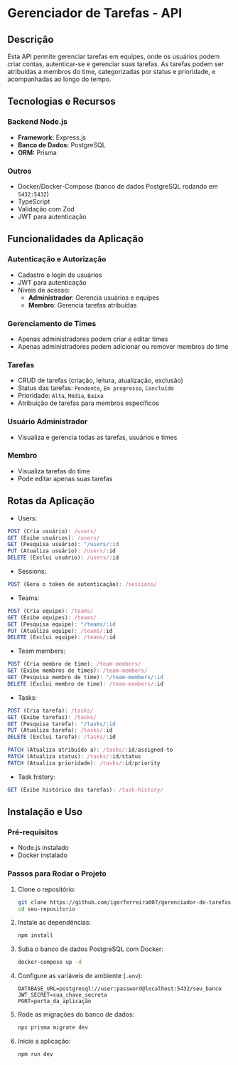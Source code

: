 # Gerenciador de Tarefas - API

## Descrição

Esta API permite gerenciar tarefas em equipes, onde os usuários podem criar contas, autenticar-se e gerenciar suas tarefas. As tarefas podem ser atribuídas a membros do time, categorizadas por status e prioridade, e acompanhadas ao longo do tempo.

## Tecnologias e Recursos

### **Backend Node.js**
- **Framework:** Express.js
- **Banco de Dados:** PostgreSQL
- **ORM:** Prisma

### **Outros**
- Docker/Docker-Compose (banco de dados PostgreSQL rodando em `5432:5432`)
- TypeScript
- Validação com Zod
- JWT para autenticação

## Funcionalidades da Aplicação

### **Autenticação e Autorização**
- Cadastro e login de usuários
- JWT para autenticação
- Níveis de acesso:
  - **Administrador**: Gerencia usuários e equipes
  - **Membro**: Gerencia tarefas atribuídas

### **Gerenciamento de Times**
- Apenas administradores podem criar e editar times
- Apenas administradores podem adicionar ou remover membros do time

### **Tarefas**
- CRUD de tarefas (criação, leitura, atualização, exclusão)
- Status das tarefas: `Pendente`, `Em progresso`, `Concluído`
- Prioridade: `Alta`, `Média`, `Baixa`
- Atribuição de tarefas para membros específicos

### **Usuário Administrador**
- Visualiza e gerencia todas as tarefas, usuários e times

### **Membro**
- Visualiza tarefas do time
- Pode editar apenas suas tarefas

## **Rotas da Aplicação**

- Users:

```javascript
POST (Cria usuário): /users/
GET (Exibe usuários): /users/
GET (Pesquisa usuário): "/users/:id
PUT (Atualiza usuário): /users/:id
DELETE (Exclui usuário): /users/:id
```

- Sessions:

```javascript
POST (Gera o token de autenticação): /sessions/
```

- Teams:

```javascript
POST (Cria equipe): /teams/
GET (Exibe equipes): /teams/
GET (Pesquisa equipe): "/teams/:id
PUT (Atualiza equipe): /teams/:id
DELETE (Exclui equipe): /teams/:id
```

- Team members:

```javascript
POST (Cria membro de time): /team-members/
GET (Exibe membros de times): /team-members/
GET (Pesquisa membro de time): "/team-members/:id
DELETE (Exclui membro de time): /team-members/:id
```

- Tasks:

```javascript
POST (Cria tarefa): /tasks/
GET (Exibe tarefas): /tasks/
GET (Pesquisa tarefa): "/tasks/:id
PUT (Atualiza tarefa): /tasks/:id
DELETE (Exclui tarefa): /tasks/:id

PATCH (Atualiza atribuído a): /tasks/:id/assigned-to
PATCH (Atualiza status): /tasks/:id/status
PATCH (Atualiza prioridade): /tasks/:id/priority
```

- Task history:

```javascript
GET (Exibe histórico das tarefas): /task-history/
```

## **Instalação e Uso**

### **Pré-requisitos**
- Node.js instalado
- Docker instalado

### **Passos para Rodar o Projeto**

1. Clone o repositório:
   ```sh
   git clone https://github.com/igorferreira007/gerenciador-de-tarefas.git
   cd seu-repositorio
   ```

2. Instale as dependências:
   ```sh
   npm install
   ```

3. Suba o banco de dados PostgreSQL com Docker:
   ```sh
   docker-compose up -d
   ```

4. Configure as variáveis de ambiente (`.env`):
   ```env
   DATABASE_URL=postgresql://user:password@localhost:5432/seu_banco
   JWT_SECRET=sua_chave_secreta
   PORT=porta_da_aplicação
   ```

5. Rode as migrações do banco de dados:
   ```sh
   npx prisma migrate dev
   ```

6. Inicie a aplicação:
   ```sh
   npm run dev
   ```
